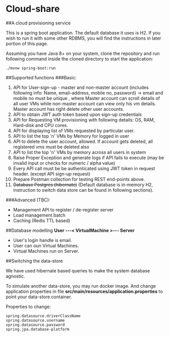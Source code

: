 # Cloud-share
##A cloud provisioning service

This is a spring boot application. The default database it uses is H2.
If you wish to run it with some other RDBMS, you will find the instructions in later portion of this page.

Assuming you have Java 8+ on your system, clone the repository and run following command inside the cloned directory to start the application:

`./mvnw spring-boot:run`

##Supported functions
###Basic:
1. API for User-sign-up - master and non-master account (includes following info: Name, email-address, mobile no, password) -> email and mobile no must be unique , where Master account can scroll details of all user VMs while non-master account can view only his vm details. Master account has right delete other user accounts.
2. API to obtain JWT auth token based upon sign-up credentials
3. API for Requesting VM provisioning with following details: OS, RAM, Hard-disk and CPU cores.
4. API for displaying list of VMs requested by particular user.
5. API to list the top 'n' VMs by Memory for logged in user
6. API to delete the user account, allowed. If account gets deleted, all registered vms must be deleted also
7. API to list the top 'n' VMs by memory across all users in system
8. Raise Proper Exception and generate logs if API fails to execute (may be invalid input or checks for numeric / alpha value)
9. Every API call must be be authenticated using JWT token in request header. (except API sign-up request)
10. Prepare Postman collection for testing REST end-points above.
11. ~~Database Postgres (hibernate)~~ (Default database is in-memory H2, instruction to switch data store can be found in following sections).

###Advanced (TBC):
- Management API to register / de-register server
- Load management batch
- Caching (Redis TTL based)

##Database modelling
**User ---< VirtualMachine >--- Server**

- User's login handle is email.
- User can oun Virtual Machines.
- Virtual Machines run on Server.

##Switching the data-store

We have used hibernate based queries to make the system database agnostic.

To simulate another data-store, you may run docker image. And change application properties in file **src/main/resources/application.properties** to point your data-store container.

Properties to change:

```spring.datasource.url
spring.datasource.driverClassName
spring.datasource.username
spring.datasource.password
spring.jpa.database-platform
```
